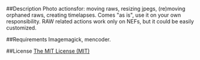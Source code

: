 ##Description
Photo actionsfor: moving raws, resizing jpegs, (re)moving orphaned raws, creating timelapses. Comes "as is", use it on your own responsibility. RAW related actions work only on NEFs, but it could be easily customized.

##Requirements
Imagemagick, mencoder.

##License
[The MIT License (MIT)](http://opensource.org/licenses/mit-license.php)